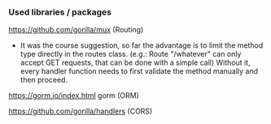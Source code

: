 

### Used libraries / packages

https://github.com/gorilla/mux (Routing)
 - It was the course suggestion, so far the advantage is to limit the method type directly in the routes class. (e.g.: Route "/whatever" can only accept GET requests, that can be done with a simple call) Without it, every handler function needs to first validate the method manually and then proceed.

https://gorm.io/index.html gorm (ORM)
 
https://github.com/gorilla/handlers (CORS)